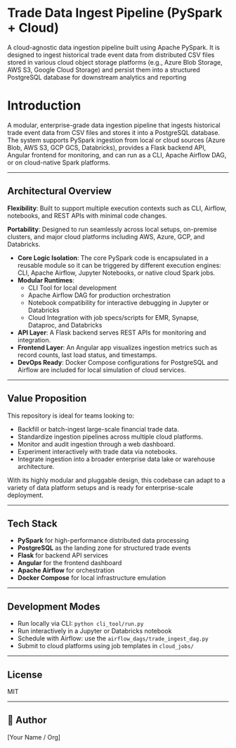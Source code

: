 # Trade Data Ingest Pipeline (PySpark + Cloud)
A cloud-agnostic data ingestion pipeline built using Apache PySpark. It is designed to ingest historical trade event data from distributed CSV files stored in various cloud object storage platforms (e.g., Azure Blob Storage, AWS S3, Google Cloud Storage) and persist them into a structured PostgreSQL database for downstream analytics and reporting

# Introduction

A modular, enterprise-grade data ingestion pipeline that ingests historical trade event data from CSV files and stores it into a PostgreSQL database. The system supports PySpark ingestion from local or cloud sources (Azure Blob, AWS S3, GCP GCS, Databricks), provides a Flask backend API, Angular frontend for monitoring, and can run as a CLI, Apache Airflow DAG, or on cloud-native Spark platforms.

---

## Architectural Overview

**Flexibility**: Built to support multiple execution contexts such as CLI, Airflow, notebooks, and REST APIs with minimal code changes.

**Portability**: Designed to run seamlessly across local setups, on-premise clusters, and major cloud platforms including AWS, Azure, GCP, and Databricks.

- **Core Logic Isolation**: The core PySpark code is encapsulated in a reusable module so it can be triggered by different execution engines: CLI, Apache Airflow, Jupyter Notebooks, or native cloud Spark jobs.
- **Modular Runtimes**:
  - CLI Tool for local development
  - Apache Airflow DAG for production orchestration
  - Notebook compatibility for interactive debugging in Jupyter or Databricks
  - Cloud Integration with job specs/scripts for EMR, Synapse, Dataproc, and Databricks
- **API Layer**: A Flask backend serves REST APIs for monitoring and integration.
- **Frontend Layer**: An Angular app visualizes ingestion metrics such as record counts, last load status, and timestamps.
- **DevOps Ready**: Docker Compose configurations for PostgreSQL and Airflow are included for local simulation of cloud services.

---

## Value Proposition

This repository is ideal for teams looking to:

- Backfill or batch-ingest large-scale financial trade data.
- Standardize ingestion pipelines across multiple cloud platforms.
- Monitor and audit ingestion through a web dashboard.
- Experiment interactively with trade data via notebooks.
- Integrate ingestion into a broader enterprise data lake or warehouse architecture.

With its highly modular and pluggable design, this codebase can adapt to a variety of data platform setups and is ready for enterprise-scale deployment.

---

## Tech Stack

- **PySpark** for high-performance distributed data processing
- **PostgreSQL** as the landing zone for structured trade events
- **Flask** for backend API services
- **Angular** for the frontend dashboard
- **Apache Airflow** for orchestration
- **Docker Compose** for local infrastructure emulation

---

## Development Modes

- Run locally via CLI: `python cli_tool/run.py`
- Run interactively in a Jupyter or Databricks notebook
- Schedule with Airflow: use the `airflow_dags/trade_ingest_dag.py`
- Submit to cloud platforms using job templates in `cloud_jobs/`

---

## License

MIT

---

## 👤 Author

[Your Name / Org]


